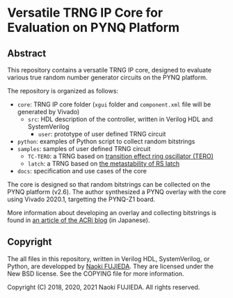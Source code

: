 Versatile TRNG IP Core for Evaluation on PYNQ Platform
======================================================

Abstract
--------

This repository contains a versatile TRNG IP core, designed to evaluate
various true random number generator circuits on the PYNQ platform.

The repository is organized as follows:

- `core`: TRNG IP core folder (`xgui` folder and `component.xml` file will be generated by Vivado)
  - `src`: HDL description of the controller, written in Verilog HDL and SystemVerilog
    - `user`: prototype of user defined TRNG circuit
- `python`: examples of Python script to collect random bitstrings
- `samples`: samples of user defined TRNG circuit
  - `TC-TERO`: a TRNG based on <a href="https://github.com/nfproc/TC-TERO">transition effect ring oscillator (TERO)</a>
  - `latch`: a TRNG based on <a href="https://doi.org/10.1587/elex.15.20180386">the metastability of RS latch</a>
- `docs`: specification and use cases of the core

The core is designed so that random bitstrings can be collected on the PYNQ
platform (v2.6). The author synthesized a PYNQ overlay with the core using
Vivado 2020.1, targetting the PYNQ-Z1 board.

More information about developing an overlay and collecting bitstrings is
found in <a href="https://www.acri.c.titech.ac.jp/wordpress/archives/11585">
an article of the ACRi blog</a> (in Japanese).

Copyright
---------

The all files in this repository, written in Verilog HDL, SystemVerilog,
or Python, are developped by <a href="https://aitech.ac.jp/~dslab/nf/index.en.html">Naoki FUJIEDA</a>.
They are licensed under the New BSD license.
See the COPYING file for more information.

Copyright (C) 2018, 2020, 2021 Naoki FUJIEDA. All rights reserved.